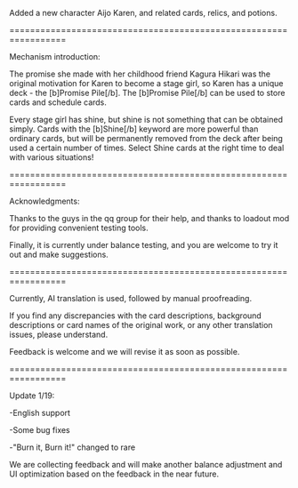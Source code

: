 
Added a new character Aijo Karen, and related cards, relics, and potions.

=================================================================

Mechanism introduction:

The promise she made with her childhood friend Kagura Hikari was the original motivation for Karen to become a stage girl, so Karen has a unique deck - the [b]Promise Pile[/b]. The [b]Promise Pile[/b] can be used to store cards and schedule cards.

Every stage girl has shine, but shine is not something that can be obtained simply. Cards with the [b]Shine[/b] keyword are more powerful than ordinary cards, but will be permanently removed from the deck after being used a certain number of times. Select Shine cards at the right time to deal with various situations!

=================================================================

Acknowledgments:

Thanks to the guys in the qq group for their help, and thanks to loadout mod for providing convenient testing tools.

Finally, it is currently under balance testing, and you are welcome to try it out and make suggestions.

=================================================================


Currently, AI translation is used, followed by manual proofreading.

If you find any discrepancies with the card descriptions, background descriptions or card names of the original work, or any other translation issues, please understand.

Feedback is welcome and we will revise it as soon as possible.


=================================================================


Update 1/19:

-English support

-Some bug fixes

-"Burn it, Burn it!" changed to rare

We are collecting feedback and will make another balance adjustment and UI optimization based on the feedback in the near future.
